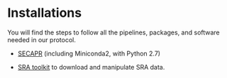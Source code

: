 # Installations
You will find the steps to follow all the pipelines, packages, and software needed in our protocol.

- [SECAPR](https://github.com/pavelm14/Eudaminae_phylogeny/blob/master/bioinformatics/installations/SECAPR.md) (including Miniconda2, with Python 2.7)

- [SRA toolkit](https://github.com/pavelm14/Eudaminae_phylogeny/blob/master/bioinformatics/installations/SRAtoolkit.md) to download and manipulate SRA data.
